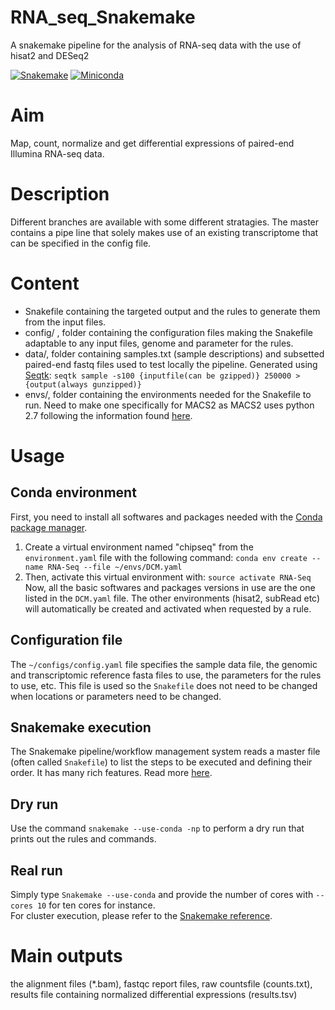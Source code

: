 # RNA_seq_Snakemake
A snakemake pipeline for the analysis of RNA-seq data with the use of hisat2 and DESeq2

[![Snakemake](https://img.shields.io/badge/snakemake-≥5.2.0-brightgreen.svg)](https://snakemake.bitbucket.io)
[![Miniconda](https://img.shields.io/badge/miniconda-blue.svg)](https://conda.io/miniconda)

# Aim
Map, count, normalize and get differential expressions of paired-end Illumina RNA-seq data.

# Description
Different branches are available with some different stratagies.
The master contains a pipe line that solely makes use of an existing transcriptome that can be specified in the config file.


# Content
- Snakefile containing the targeted output and the rules to generate them from the input files.
- config/ , folder containing the configuration files making the Snakefile adaptable to any input files, genome and parameter for the rules.
- data/, folder containing samples.txt (sample descriptions) and subsetted paired-end fastq files used to test locally the pipeline. Generated using [Seqtk](https://github.com/lh3/seqtk): 
`seqtk sample -s100 {inputfile(can be gzipped)} 250000 > {output(always gunzipped)}`
- envs/, folder containing the environments needed for the Snakefile to run. Need to make one specifically for MACS2 as MACS2 uses python 2.7 following the information found [here](https://groups.google.com/forum/#!searchin/snakemake/macs%7Csort:relevance/snakemake/60txGSq81zE/NzCUTdJ_AQAJ).


# Usage

## Conda environment
First, you need to install all softwares and packages needed with the [Conda package manager](https://conda.io/docs/using/envs.html).  
1. Create a virtual environment named "chipseq" from the `environment.yaml` file with the following command:
`conda env create --name RNA-Seq --file ~/envs/DCM.yaml`
2. Then, activate this virtual environment with: `source activate RNA-Seq`    
Now, all the basic softwares and packages versions in use are the one listed in the `DCM.yaml` file.
The other environments (hisat2, subRead etc) will automatically be created and activated when requested by a rule.

## Configuration file
The `~/configs/config.yaml` file specifies the sample data file, the genomic and transcriptomic reference fasta files to use, the parameters for the rules to use, etc. This file is used so the `Snakefile` does not need to be changed when locations or parameters need to be changed.

## Snakemake execution
The Snakemake pipeline/workflow management system reads a master file (often called `Snakefile`) to list the steps to be executed and defining their order.
It has many rich features. Read more [here](https://snakemake.readthedocs.io/en/stable/).

## Dry run
Use the command `snakemake --use-conda -np` to perform a dry run that prints out the rules and commands.

## Real run
Simply type `Snakemake --use-conda` and provide the number of cores with `--cores 10` for ten cores for instance.  
For cluster execution, please refer to the [Snakemake reference](https://snakemake.readthedocs.io/en/stable/executable.html#cluster-execution).

# Main outputs
the alignment files (*.bam), fastqc report files, raw countsfile (counts.txt), results file containing normalized differential expressions (results.tsv)
